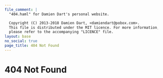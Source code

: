 ```yaml
---
file_comment: |
  "404.haml" for Damien Dart's personal website.

  Copyright (C) 2013-2018 Damien Dart, <damiendart@pobox.com>.
  This file is distributed under the MIT licence. For more information,
  please refer to the accompanying "LICENCE" file.
layout: base
no_social: true
page_title: 404 Not Found
---
```



# 404 Not Found
